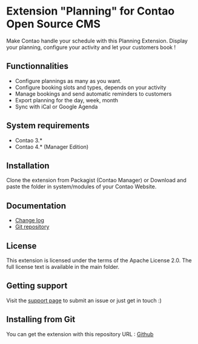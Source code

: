 Extension "Planning" for Contao Open Source CMS
======================

Make Contao handle your schedule with this Planning Extension. Display your planning, configure your activity and let your customers book !

Functionnalities
-------------------
 * Configure plannings as many as you want.
 * Configure booking slots and types, depends on your activity
 * Manage bookings and send automatic reminders to customers
 * Export planning for the day, week, month
 * Sync with iCal or Google Agenda

System requirements
-------------------

 * Contao 3.*
 * Contao 4.* (Manager Edition)


Installation
------------

Clone the extension from Packagist (Contao Manager)
or
Download and paste the folder in system/modules of your Contao Website.

Documentation
-------------

 * [Change log][1]
 * [Git repository][2]


License
-------

This extension is licensed under the terms of the Apache License 2.0. The full license text is
available in the main folder.


Getting support
---------------

Visit the [support page][3] to submit an issue or just get in touch :)


Installing from Git
-------------------

You can get the extension with this repository URL : [Github][2]

[1]: CHANGELOG.md
[2]: https://github.com/webexmachina/contao-planning
[3]: https://www.webexmachina.fr/